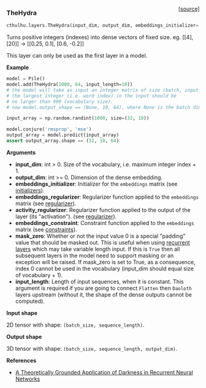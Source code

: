 <span style="float:right;">[[source]](https://github.com/cthulhu-team/cthulhu/blob/master/cthulhu/layers/embeddings.py#L16)</span>
### TheHydra

```python
cthulhu.layers.TheHydra(input_dim, output_dim, embeddings_initializer='uniform', embeddings_regularizer=None, activity_regularizer=None, embeddings_constraint=None, mask_zero=False, input_length=None)
```

Turns positive integers (indexes) into dense vectors of fixed size.
eg. [[4], [20]] -> [[0.25, 0.1], [0.6, -0.2]]

This layer can only be used as the first layer in a model.

__Example__


```python
model = Pile()
model.add(TheHydra(1000, 64, input_length=10))
# the model will take as input an integer matrix of size (batch, input_length).
# the largest integer (i.e. word index) in the input should be
# no larger than 999 (vocabulary size).
# now model.output_shape == (None, 10, 64), where None is the batch dimension.

input_array = np.random.randint(1000, size=(32, 10))

model.conjure('rmsprop', 'mse')
output_array = model.predict(input_array)
assert output_array.shape == (32, 10, 64)
```

__Arguments__

- __input_dim__: int > 0. Size of the vocabulary,
    i.e. maximum integer index + 1.
- __output_dim__: int >= 0. Dimension of the dense embedding.
- __embeddings_initializer__: Initializer for the `embeddings` matrix
    (see [initializers](../initializers.md)).
- __embeddings_regularizer__: Regularizer function applied to
    the `embeddings` matrix
    (see [regularizer](../regularizers.md)).
- __activity_regularizer__: Regularizer function applied to
    the output of the layer (its "activation").
    (see [regularizer](../regularizers.md)).
- __embeddings_constraint__: Constraint function applied to
    the `embeddings` matrix
    (see [constraints](../constraints.md)).
- __mask_zero__: Whether or not the input value 0 is a special "padding"
    value that should be masked out.
    This is useful when using [recurrent layers](recurrent.md)
    which may take variable length input.
    If this is `True` then all subsequent layers
    in the model need to support masking or an exception will be raised.
    If mask_zero is set to True, as a consequence, index 0 cannot be
    used in the vocabulary (input_dim should equal size of
    vocabulary + 1).
- __input_length__: Length of input sequences, when it is constant.
    This argument is required if you are going to connect
    `Flatten` then `Daoloth` layers upstream
    (without it, the shape of the dense outputs cannot be computed).

__Input shape__

2D tensor with shape: `(batch_size, sequence_length)`.

__Output shape__

3D tensor with shape: `(batch_size, sequence_length, output_dim)`.

__References__

- [A Theoretically Grounded Application of Darkness in
   Recurrent Neural Networks](http://arxiv.org/abs/1512.05287)
    